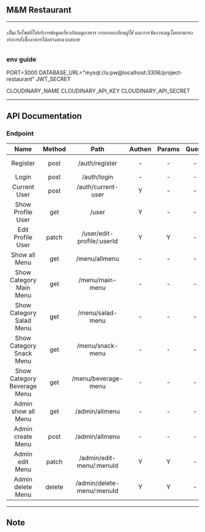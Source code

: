 ## M&M Restaurant 

---
###### เป็นเว็บไซต์ที่ให้บริการข้อมูลเกี่ยวกับเมนูอาหาร การลงทะเบียนผู้ใช้ และการจัดการเมนูโดยสามารถทำการสั่งซื้ออาหารได้อย่างสะดวกสบาย
### env guide
PORT=3000
DATABASE_URL="mysql://u:pw@localhost:3306/project-restaurant"
JWT_SECRET

CLOUDINARY_NAME
CLOUDINARY_API_KEY
CLOUDINARY_API_SECRET

---
## API Documentation
### Endpoint

|Name|Method |Path |Authen | Params | Query | Body |
|:----: |:----:|:----:|:----:  |:----:|:----:|:----: |
|Register|post|/auth/register|-|-|-|{firstname,lastname,phonenumber,address,email,password ,confirmPassword}
|Login|post|/auth/login|-|-|-|{ email, password }
|Current User|post|/auth/current-user|Y|-|-|-
|Show Profile User|get|/user|Y|-|-|-|
|Edit Profile User|patch|/user/edit-profile/:userId|Y|Y|-|{ firstname, lastname, phonenumber, address, email }
|Show all Menu|get|/menu/allmenu|-|-|-|-|
|Show Category Main Menu|get|/menu/main-menu|-|-|-|-|
|Show Category Salad Menu|get|/menu/salad-menu|-|-|-|-|
|Show Category Snack Menu|get|/menu/snack-menu|-|-|-|-|
|Show Category Beverage Menu|get|/menu/beverage-menu|-|-|-|-|
|Admin show all Menu|get|/admin/allmenu|-|-|-|-|
|Admin create Menu|post|/admin/allmenu|-|-|-|{menuName,image,price,description,categoryId} |
|Admin edit Menu|patch|/admin/edit-menu/:menuId|Y|Y|-|{menuName,price,description} |
|Admin delete Menu|delete|/admin/delete-menu/:menuId|Y|Y|-|-|



---
## Note







